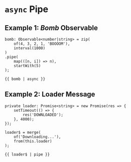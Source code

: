 # `async` Pipe

## Example 1: _Bomb_ Observable

```
bomb: Observable<number|string> = zip(
	of(4, 3, 2, 1, 'BOOOOM'),
	interval(1000)
)
.pipe(
	map(([n, i]) => n),
	startWith(5)
);
```

```
{{ bomb | async }}
```

## Example 2: Loader Message

```
private loader: Promise<string> = new Promise(res => {
	setTimeout(() => {
		res('DOWNLOADED');
	}, 4000);
});

loader$ = merge(
	of('Downloading...'),
	from(this.loader)
);
```

```
{{ loader$ | pipe }}
```
